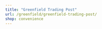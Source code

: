 ```yaml
---
title: "Greenfield Trading Post"
url: /greenfield/greenfield-trading-post/
shop: convenience
---
```

